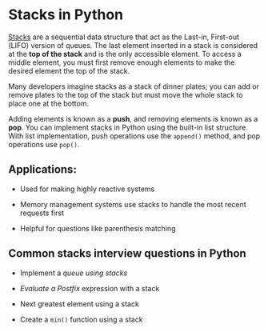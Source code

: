 # Stacks in Python

[Stacks](https://www.educative.io/blog/data-structures-stack-queue-java-tutorial) are a sequential data structure that act as the Last-in, First-out (LIFO) version of queues. The last element inserted in a stack is considered at the **top of the stack** and is the only accessible element. To access a middle element, you must first remove enough elements to make the desired element the top of the stack.

Many developers imagine stacks as a stack of dinner plates; you can add or remove plates to the top of the stack but must move the whole stack to place one at the bottom.

Adding elements is known as a **push**, and removing elements is known as a **pop**. You can implement stacks in Python using the built-in list structure. With list implementation, push operations use the `append()` method, and pop operations use `pop()`.

## Applications:

- Used for making highly reactive systems

- Memory management systems use stacks to handle the most recent requests first

- Helpful for questions like parenthesis matching

## Common stacks interview questions in Python

- Implement a *queue using stacks*

- *Evaluate a Postfix* expression with a stack

- Next greatest element using a stack

- Create a `min()` function using a stack
